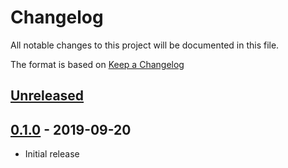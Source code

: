 # Changelog

All notable changes to this project will be documented in this file.

The format is based on [Keep a Changelog]

## [Unreleased]

## [0.1.0] - 2019-09-20

- Initial release

[unreleased]:
  https://github.com/dxw/verify_vsp_client/compare/0.1.0...HEAD
[0.1.0]: https://github.com/dxw/verify_vsp_client/compare/c01154a06c06b74a0eadebca7d316155cb1fd98f...0.1.0
[keep a changelog]: https://keepachangelog.com/en/1.0.0/
